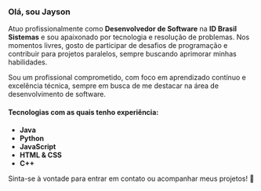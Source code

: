### Olá, sou Jayson  

Atuo profissionalmente como **Desenvolvedor de Software** na **ID Brasil Sistemas** e sou apaixonado por tecnologia e resolução de problemas. Nos momentos livres, gosto de participar de desafios de programação e contribuir para projetos paralelos, sempre buscando aprimorar minhas habilidades.  

Sou um profissional comprometido, com foco em aprendizado contínuo e excelência técnica, sempre em busca de me destacar na área de desenvolvimento de software.  

#### Tecnologias com as quais tenho experiência:  
- **Java**  
- **Python**  
- **JavaScript**  
- **HTML & CSS**  
- **C++**  

Sinta-se à vontade para entrar em contato ou acompanhar meus projetos! 🚀  
